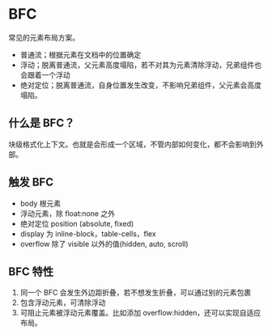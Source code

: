 # BFC

常见的元素布局方案。

- 普通流；根据元素在文档中的位置确定
- 浮动；脱离普通流，父元素高度塌陷，若不对其为元素清除浮动，兄弟组件也会跟着一个浮动
- 绝对定位；脱离普通流，自身位置发生改变，不影响兄弟组件，父元素会高度塌陷。

## 什么是 BFC？

块级格式化上下文。也就是会形成一个区域，不管内部如何变化，都不会影响到外部。

## 触发 BFC

- body 根元素
- 浮动元素，除 float:none 之外
- 绝对定位 position (absolute, fixed)
- display 为 inline-block，table-cells，flex
- overflow 除了 visible 以外的值(hidden, auto, scroll)

## BFC 特性

1. 同一个 BFC 会发生外边距折叠，若不想发生折叠，可以通过别的元素包裹
2. 包含浮动元素，可清除浮动
3. 可阻止元素被浮动元素覆盖。比如添加 overflow:hidden，还可以实现自适应布局。

<code src="./demo/bfc.tsx" />
